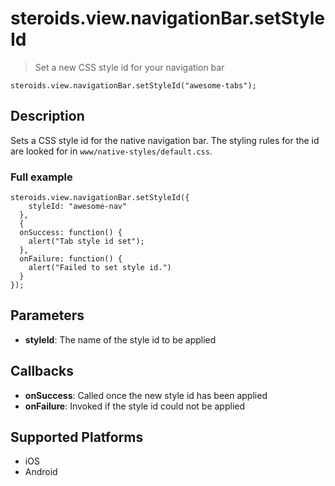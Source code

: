 steroids.view.navigationBar.setStyleId
=================

  > Set a new CSS style id for your navigation bar

    steroids.view.navigationBar.setStyleId("awesome-tabs");

Description
-----------

Sets a CSS style id for the native navigation bar. The styling rules for the id are looked for in `www/native-styles/default.css`.

### Full example

    steroids.view.navigationBar.setStyleId({
        styleId: "awesome-nav"
      },
      {
      onSuccess: function() {
        alert("Tab style id set");
      },
      onFailure: function() {
        alert("Failed to set style id.")
      }
    });


Parameters
----------
- __styleId__: The name of the style id to be applied

Callbacks
---------
- __onSuccess__: Called once the new style id has been applied
- __onFailure__: Invoked if the style id could not be applied

Supported Platforms
-------------------

- iOS
- Android
